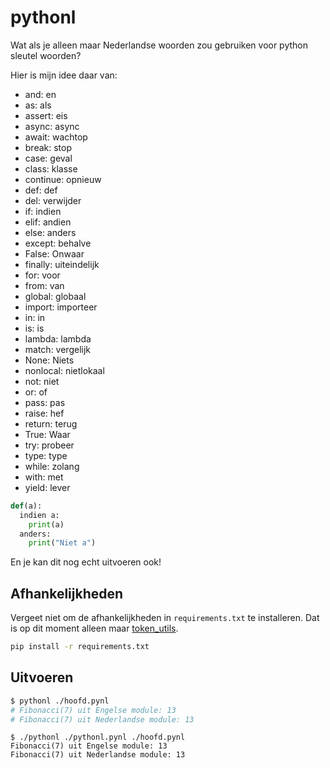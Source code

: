 # pythonl

Wat als je alleen maar Nederlandse woorden zou gebruiken voor python sleutel woorden?

Hier is mijn idee daar van:

- and: en
- as: als
- assert: eis
- async: async
- await: wachtop
- break: stop
- case: geval
- class: klasse
- continue: opnieuw
- def: def
- del: verwijder
- if: indien
- elif: andien 
- else: anders
- except: behalve
- False: Onwaar 
- finally: uiteindelijk
- for: voor
- from: van
- global: globaal
- import: importeer
- in: in
- is: is
- lambda: lambda
- match: vergelijk
- None: Niets
- nonlocal: nietlokaal
- not: niet
- or: of
- pass: pas
- raise: hef
- return: terug
- True: Waar
- try: probeer
- type: type
- while: zolang
- with: met
- yield: lever

```python
def(a):
  indien a:
    print(a)
  anders:
    print("Niet a")
```

En je kan dit nog echt uitvoeren ook!

## Afhankelijkheden

Vergeet niet om de afhankelijkheden in `requirements.txt` te installeren. 
Dat is op dit moment alleen maar [token_utils](https://pypi.org/project/token-utils/).

```bash
pip install -r requirements.txt
```

## Uitvoeren

```bash
$ pythonl ./hoofd.pynl
# Fibonacci(7) uit Engelse module: 13
# Fibonacci(7) uit Nederlandse module: 13
```

```
$ ./pythonl ./pythonl.pynl ./hoofd.pynl
Fibonacci(7) uit Engelse module: 13
Fibonacci(7) uit Nederlandse module: 13
```
